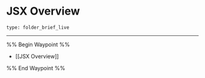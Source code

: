 # JSX Overview
 
```ccard
type: folder_brief_live
```
 
---

%% Begin Waypoint %%
- [[JSX Overview]]

%% End Waypoint %%